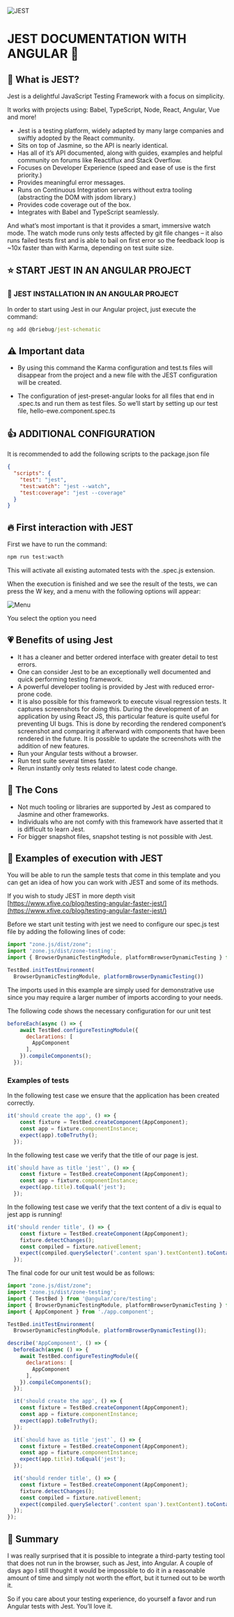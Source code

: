 ![JEST](https://www.xfive.co/wp-content/uploads/2017/03/jest2-1675x1116.jpg)
# JEST DOCUMENTATION WITH ANGULAR 📘

## 📏 What is JEST?

Jest is a delightful JavaScript Testing Framework with a focus on simplicity.

It works with projects using: Babel, TypeScript, Node, React, Angular, Vue and more!

* Jest is a testing platform, widely adapted by many large companies and swiftly adopted by the React community.
* Sits on top of Jasmine, so the API is nearly identical.
* Has all of it’s API documented, along with guides, examples and helpful community on forums like Reactiflux and Stack Overflow.
* Focuses on Developer Experience (speed and ease of use is the first priority.)
* Provides meaningful error messages.
* Runs on Continuous Integration servers without extra tooling (abstracting the DOM with jsdom library.)
* Provides code coverage out of the box.
* Integrates with Babel and TypeScript seamlessly.

And what’s most important is that it provides a smart, immersive watch mode. The watch mode runs only tests affected by git file changes – it also runs failed tests first and is able to bail on first error so the feedback loop is ~10x faster than with Karma, depending on test suite size.

## ⭐ START JEST IN AN ANGULAR PROJECT

### 📌 JEST INSTALLATION IN AN ANGULAR PROJECT

In order to start using Jest in our Angular project, just execute the command: 

```cmd
ng add @briebug/jest-schematic
```

## ⚠️ Important data

* By using this command the Karma configuration and test.ts files will disappear from the project and a new file with the JEST configuration will be created.

* The configuration of jest-preset-angular looks for all files that end in .spec.ts and run them as test files. So we’ll start by setting up our test file, hello-ewe.component.spec.ts

## 👍 ADDITIONAL CONFIGURATION

It is recommended to add the following scripts to the package.json file

```json
{
  "scripts": {
    "test": "jest",
    "test:watch": "jest --watch",
    "test:coverage": "jest --coverage"
  }
}
```

## 🔥 First interaction with JEST

First we have to run the command:

```cmd
npm run test:wacth
```

This will activate all existing automated tests with the .spec.js extension.

When the execution is finished and we see the result of the tests, we can press the W key, and a menu with the following options will appear:

![Menu](./src/assets/img/menu.png)

You select the option you need

## 💗 Benefits of using Jest

* It has a cleaner and better ordered interface with greater detail to test errors.
* One can consider Jest to be an exceptionally well documented and quick performing testing framework.
* A powerful developer tooling is provided by Jest with reduced error-prone code.
* It is also possible for this framework to execute visual regression tests. It captures screenshots for doing this. During the development of an application by using React JS, this particular feature is quite useful for preventing UI bugs. This is done by recording the rendered component’s screenshot and comparing it afterward with components that have been rendered in the future. It is possible to update the screenshots with the addition of new features.
* Run your Angular tests without a browser.
* Run test suite several times faster.
* Rerun instantly only tests related to latest code change.

## 🏮 The Cons

* Not much tooling or libraries are supported by Jest as compared to Jasmine and other frameworks.
* Individuals who are not comfy with this framework have asserted that it is difficult to learn Jest.
* For bigger snapshot files, snapshot testing is not possible with Jest.

## 🧪 Examples of execution with JEST

You will be able to run the sample tests that come in this template and you can get an idea of how you can work with JEST and some of its methods.

If you wish to study JEST in more depth visit [https://www.xfive.co/blog/testing-angular-faster-jest/](https://www.xfive.co/blog/testing-angular-faster-jest/)


Before we start unit testing with jest we need to configure our spec.js test file by adding the following lines of code: 

```javascript
import "zone.js/dist/zone";
import 'zone.js/dist/zone-testing';
import { BrowserDynamicTestingModule, platformBrowserDynamicTesting } from '@angular/platform-browser-dynamic/testing';

TestBed.initTestEnvironment(
  BrowserDynamicTestingModule, platformBrowserDynamicTesting())
```

The imports used in this example are simply used for demonstrative use since you may require a larger number of imports according to your needs.

The following code shows the necessary configuration for our unit test

```javascript
beforeEach(async () => {
    await TestBed.configureTestingModule({
      declarations: [
        AppComponent
      ],
    }).compileComponents();
  });
```
### Examples of tests

In the following test case we ensure that the application has been created correctly.

```javascript
it('should create the app', () => {
    const fixture = TestBed.createComponent(AppComponent);
    const app = fixture.componentInstance;
    expect(app).toBeTruthy();
  });
```

In the following test case we verify that the title of our page is jest.

```javascript
it(`should have as title 'jest'`, () => {
    const fixture = TestBed.createComponent(AppComponent);
    const app = fixture.componentInstance;
    expect(app.title).toEqual('jest');
  });
```

In the following test case we verify that the text content of a div is equal to jest app is running!

```javascript
it('should render title', () => {
    const fixture = TestBed.createComponent(AppComponent);
    fixture.detectChanges();
    const compiled = fixture.nativeElement;
    expect(compiled.querySelector('.content span').textContent).toContain('jest app is running!');
  });
```

The final code for our unit test would be as follows:

```javascript
import "zone.js/dist/zone";
import 'zone.js/dist/zone-testing';
import { TestBed } from '@angular/core/testing';
import { BrowserDynamicTestingModule, platformBrowserDynamicTesting } from '@angular/platform-browser-dynamic/testing';
import { AppComponent } from './app.component';

TestBed.initTestEnvironment(
  BrowserDynamicTestingModule, platformBrowserDynamicTesting());

describe('AppComponent', () => {
  beforeEach(async () => {
    await TestBed.configureTestingModule({
      declarations: [
        AppComponent
      ],
    }).compileComponents();
  });

  it('should create the app', () => {
    const fixture = TestBed.createComponent(AppComponent);
    const app = fixture.componentInstance;
    expect(app).toBeTruthy();
  });

  it(`should have as title 'jest'`, () => {
    const fixture = TestBed.createComponent(AppComponent);
    const app = fixture.componentInstance;
    expect(app.title).toEqual('jest');
  });

  it('should render title', () => {
    const fixture = TestBed.createComponent(AppComponent);
    fixture.detectChanges();
    const compiled = fixture.nativeElement;
    expect(compiled.querySelector('.content span').textContent).toContain('jest app is running!');
  });
});

```

## 👾 Summary

I was really surprised that it is possible to integrate a third-party testing tool that does not run in the browser, such as Jest, into Angular. A couple of days ago I still thought it would be impossible to do it in a reasonable amount of time and simply not worth the effort, but it turned out to be worth it.

So if you care about your testing experience, do yourself a favor and run Angular tests with Jest. You’ll love it.